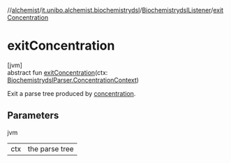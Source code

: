 //[alchemist](../../../index.md)/[it.unibo.alchemist.biochemistrydsl](../index.md)/[BiochemistrydslListener](index.md)/[exitConcentration](exit-concentration.md)

# exitConcentration

[jvm]\
abstract fun [exitConcentration](exit-concentration.md)(ctx: [BiochemistrydslParser.ConcentrationContext](../-biochemistrydsl-parser/-concentration-context/index.md))

Exit a parse tree produced by [concentration](../-biochemistrydsl-parser/concentration.md).

## Parameters

jvm

| | |
|---|---|
| ctx | the parse tree |
